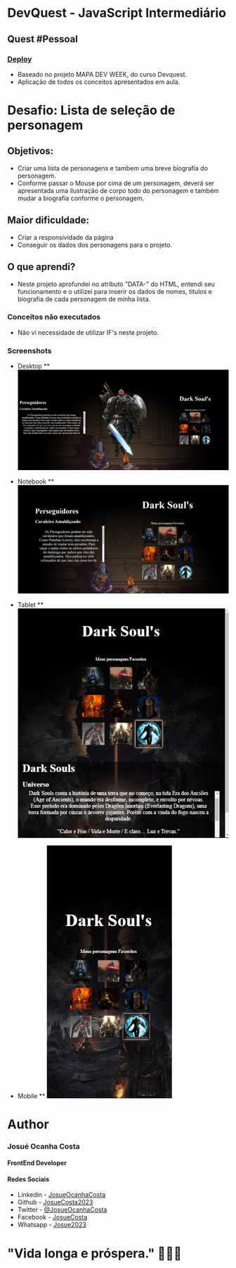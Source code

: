 # DevQuest - JavaScript Intermediário
## Quest #Pessoal
### [Deploy]("https://josuecosta2023.github.io/darkSoulsPersonSelected/")
* Baseado no projeto MAPA DEV WEEK, do curso Devquest.
* Aplicação de todos os conceitos apresentados em aula.


# Desafio: Lista de seleção de personagem
## Objetivos:
* Criar uma lista de personagens e tambem uma breve biografia do personagem.
* Conforme passar o Mouse por cima de um personagem, deverá ser apresentada uma ilustração de corpo todo do personagem e também mudar a biografia conforme o personagem.

## Maior dificuldade:
* Criar a responsividade da página
* Conseguir os dados dos personagens para o projeto.

## O que aprendi?
* Neste projeto aprofundei no atributo "DATA-" do HTML, entendi seu funcionamento e o utilizei para inserir os dados de nomes, titulos e biografia de cada personagem de minha lista.

### Conceitos não executados
* Não vi necessidade de utilizar IF's neste projeto.

### Screenshots
* Desktop
** ![Visualização Desktop](./assets/designer/desktop.png)

* Notebook
** ![Visualização Notebook](./assets/designer/notbook.png)

* Tablet
** ![Visualização Tablet](./assets/designer/tablet.png)

* Mobile
** ![Visualização Mobile](./assets/designer/mobile.png)


# Author
### Josué Ocanha Costa
#### FrontEnd Developer
#### Redes Sociais

- Linkedin - [JosueOcanhaCosta](https://www.linkedin.com/in/josue-ocanha-costa/)
- Github - [JosueCosta2023](https://github.com/JosueCosta2023)
- Twitter - [@JosueOcanhaCosta](https://twitter.com/josue_ocanha)
- Facebook - [JosueCosta](https://www.facebook.com/JosueOcanhaCosta2023)
- Whatsapp - [Josue2023](https://wa.me/5565996408371?text=Ol%C3%A1%2C+encontrei+seu+whatsapp+no+Github.+Gostaria+de+falar+sobre+seus+projetos.)

# "Vida longa e próspera." 🖖🖖🖖
